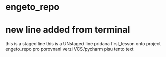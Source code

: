 # engeto_repo
# new line added from terminal
this is a staged line
this is a UNstaged line
pridana first_lesson onto project engeto_repo
pro porovnani verzi VCS/pycharm pisu tento text